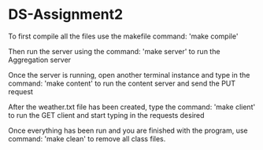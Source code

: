 # DS-Assignment2
To first compile all the files use the makefile command: 'make compile'

Then run the server using the command: 'make server' to run the Aggregation server

Once the server is running, open another terminal instance and type in the command: 'make content' to run the content server and send the PUT request

After the weather.txt file has been created, type the command: 'make client' to run the GET client and start typing in the requests desired

Once everything has been run and you are finished with the program, use command: 'make clean' to remove all class files.